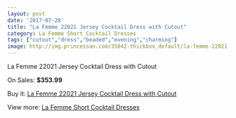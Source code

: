 ```yaml
---
layout: post
date: '2017-07-28'
title: "La Femme 22021 Jersey Cocktail Dress with Cutout"
category: La Femme Short Cocktail Dresses
tags: ["cutout","dress","beaded","evening","charming"]
image: http://img.princessan.com/35842-thickbox_default/la-femme-22021-jersey-cocktail-dress-with-cutout.jpg
---
```

La Femme 22021 Jersey Cocktail Dress with Cutout

On Sales: **$353.99**
<a href="https://www.princessan.com/en/16751-la-femme-22021-jersey-cocktail-dress-with-cutout.html"><amp-img layout="responsive" width="600" height="600" src="//img.princessan.com/35842-thickbox_default/la-femme-22021-jersey-cocktail-dress-with-cutout.jpg" alt="La Femme 22021 Jersey Cocktail Dress with Cutout 0" /></a>
<a href="https://www.princessan.com/en/16751-la-femme-22021-jersey-cocktail-dress-with-cutout.html"><amp-img layout="responsive" width="600" height="600" src="//img.princessan.com/35843-thickbox_default/la-femme-22021-jersey-cocktail-dress-with-cutout.jpg" alt="La Femme 22021 Jersey Cocktail Dress with Cutout 1" /></a>

Buy it: [La Femme 22021 Jersey Cocktail Dress with Cutout](https://www.princessan.com/en/16751-la-femme-22021-jersey-cocktail-dress-with-cutout.html "La Femme 22021 Jersey Cocktail Dress with Cutout")

View more: [La Femme Short Cocktail Dresses](https://www.princessan.com/en/140- "La Femme Short Cocktail Dresses")